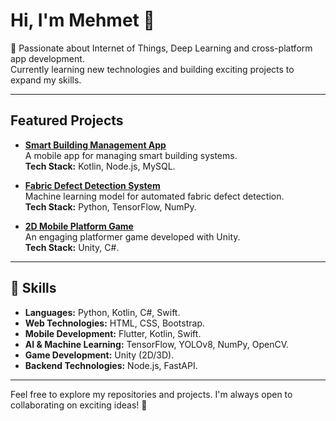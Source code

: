 # Hi, I'm Mehmet 👋

🚀 Passionate about Internet of Things, Deep Learning and cross-platform app development.  
   Currently learning new technologies and building exciting projects to expand my skills.

---

##  Featured Projects

- **[Smart Building Management App](https://github.com/goldsword27/smart-building-automation)**  
  A mobile app for managing smart building systems.  
  **Tech Stack:** Kotlin, Node.js, MySQL.  

- **[Fabric Defect Detection System](https://github.com/goldsword27/YOLOv8-MobileApp)**  
  Machine learning model for automated fabric defect detection.  
  **Tech Stack:** Python, TensorFlow, NumPy.  

- **[2D Mobile Platform Game](https://github.com/goldsword27/red-in-sky-2d-platformer)**  
  An engaging platformer game developed with Unity.  
  **Tech Stack:** Unity, C#.  

---

## 🔧 Skills

- **Languages:** Python, Kotlin, C#, Swift.  
- **Web Technologies:** HTML, CSS, Bootstrap.  
- **Mobile Development:** Flutter, Kotlin, Swift.  
- **AI & Machine Learning:** TensorFlow, YOLOv8, NumPy, OpenCV.  
- **Game Development:** Unity (2D/3D).  
- **Backend Technologies:** Node.js, FastAPI.  

---

Feel free to explore my repositories and projects. I'm always open to collaborating on exciting ideas! 🚀
